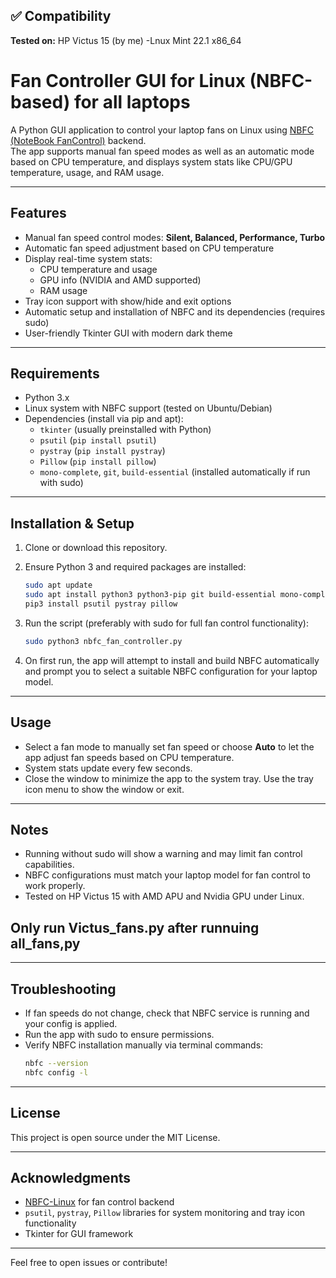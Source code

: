 ## ✅ Compatibility
**Tested on:** HP Victus 15 (by me) 
-Lnux Mint 22.1 x86_64 



# Fan Controller GUI for Linux (NBFC-based) for all laptops

A Python GUI application to control your laptop fans on Linux using [NBFC (NoteBook FanControl)](https://github.com/hirschmann/nbfc) backend.  
The app supports manual fan speed modes as well as an automatic mode based on CPU temperature, and displays system stats like CPU/GPU temperature, usage, and RAM usage.

---

## Features

- Manual fan speed control modes: **Silent, Balanced, Performance, Turbo**
- Automatic fan speed adjustment based on CPU temperature
- Display real-time system stats:
  - CPU temperature and usage
  - GPU info (NVIDIA and AMD supported)
  - RAM usage
- Tray icon support with show/hide and exit options
- Automatic setup and installation of NBFC and its dependencies (requires sudo)
- User-friendly Tkinter GUI with modern dark theme

---

## Requirements

- Python 3.x
- Linux system with NBFC support (tested on Ubuntu/Debian)
- Dependencies (install via pip and apt):
  - `tkinter` (usually preinstalled with Python)
  - `psutil` (`pip install psutil`)
  - `pystray` (`pip install pystray`)
  - `Pillow` (`pip install pillow`)
  - `mono-complete`, `git`, `build-essential` (installed automatically if run with sudo)

---

## Installation & Setup

1. Clone or download this repository.

2. Ensure Python 3 and required packages are installed:

   ```bash
   sudo apt update
   sudo apt install python3 python3-pip git build-essential mono-complete
   pip3 install psutil pystray pillow
   ```

3. Run the script (preferably with sudo for full fan control functionality):

   ```bash
   sudo python3 nbfc_fan_controller.py
   ```

4. On first run, the app will attempt to install and build NBFC automatically and prompt you to select a suitable NBFC configuration for your laptop model.

---

## Usage

- Select a fan mode to manually set fan speed or choose **Auto** to let the app adjust fan speeds based on CPU temperature.
- System stats update every few seconds.
- Close the window to minimize the app to the system tray. Use the tray icon menu to show the window or exit.

---

## Notes

- Running without sudo will show a warning and may limit fan control capabilities.
- NBFC configurations must match your laptop model for fan control to work properly.
- Tested on HP Victus 15 with AMD APU and Nvidia GPU under Linux.

## Only run Victus_fans.py after runnuing all_fans,py

---

## Troubleshooting

- If fan speeds do not change, check that NBFC service is running and your config is applied.
- Run the app with sudo to ensure permissions.
- Verify NBFC installation manually via terminal commands:
  ```bash
  nbfc --version
  nbfc config -l
  ```

---

## License

This project is open source under the MIT License.

---

## Acknowledgments

- [NBFC-Linux](https://github.com/nbfc-linux/nbfc-linux) for fan control backend
- `psutil`, `pystray`, `Pillow` libraries for system monitoring and tray icon functionality
- Tkinter for GUI framework

---

Feel free to open issues or contribute!
